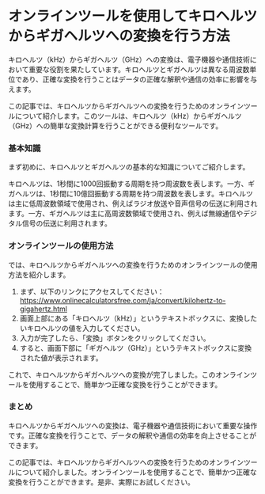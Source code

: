 オンラインツールを使用してキロヘルツからギガヘルツへの変換を行う方法
==================================

キロヘルツ（kHz）からギガヘルツ（GHz）への変換は、電子機器や通信技術において重要な役割を果たしています。キロヘルツとギガヘルツは異なる周波数単位であり、正確な変換を行うことはデータの正確な解釈や通信の効率に影響を与えます。

この記事では、キロヘルツからギガヘルツへの変換を行うためのオンラインツールについて紹介します。このツールは、キロヘルツ（kHz）からギガヘルツ（GHz）への簡単な変換計算を行うことができる便利なツールです。

### 基本知識

まず初めに、キロヘルツとギガヘルツの基本的な知識についてご紹介します。

キロヘルツは、1秒間に1000回振動する周期を持つ周波数を表します。一方、ギガヘルツは、1秒間に10億回振動する周期を持つ周波数を表します。キロヘルツは主に低周波数領域で使用され、例えばラジオ放送や音声信号の伝送に利用されます。一方、ギガヘルツは主に高周波数領域で使用され、例えば無線通信やデジタル信号の伝送に利用されます。

### オンラインツールの使用方法

では、キロヘルツからギガヘルツへの変換を行うためのオンラインツールの使用方法を紹介します。

1. まず、以下のリンクにアクセスしてください：<https://www.onlinecalculatorsfree.com/ja/convert/kilohertz-to-gigahertz.html>
2. 画面上部にある「キロヘルツ（kHz）」というテキストボックスに、変換したいキロヘルツの値を入力してください。
3. 入力が完了したら、「変換」ボタンをクリックしてください。
4. すると、画面下部に「ギガヘルツ（GHz）」というテキストボックスに変換された値が表示されます。

これで、キロヘルツからギガヘルツへの変換が完了しました。このオンラインツールを使用することで、簡単かつ正確な変換を行うことができます。

### まとめ

キロヘルツからギガヘルツへの変換は、電子機器や通信技術において重要な操作です。正確な変換を行うことで、データの解釈や通信の効率を向上させることができます。

この記事では、キロヘルツからギガヘルツへの変換を行うためのオンラインツールについて紹介しました。オンラインツールを使用することで、簡単かつ正確な変換を行うことができます。是非、実際にお試しください。